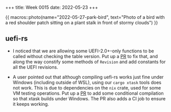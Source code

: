+++
title: Week 0015
date: 2022-05-23
+++

{{ macros::photo(name="2022-05-27-park-bird", text="Photo of a bird with a red shoulder patch sitting on a plant stalk in front of stormy clouds") }}

## uefi-rs

* I noticed that we are allowing some UEFI-2.0+-only functions to be
  called without checking the table version. Put up a
  [PR](https://github.com/rust-osdev/uefi-rs/pull/436) to fix that, and
  along the way constify some methods of `Revision` and add constants
  for all the UEFI revisions.

* A user pointed out that although compiling uefi-rs works just fine
  under Windows (including outside of WSL), using our `cargo xtask`
  tools does not work. This is due to dependencies on the `nix` crate,
  used for some VM testing operations. Put up a
  [PR](https://github.com/rust-osdev/uefi-rs/pull/438) to add some
  conditional compilation so that xtask builds under Windows. The PR
  also adds a CI job to ensure it keeps working.
